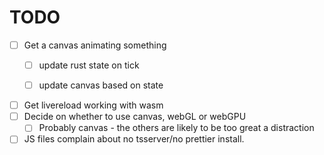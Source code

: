 # TODO

- [ ] Get a canvas animating something
  - [ ] update rust state on tick
  - [ ] update canvas based on state



- [ ] Get livereload working with wasm
- [ ] Decide on whether to use canvas, webGL or webGPU
  - [ ] Probably canvas - the others are likely to be too great a distraction

- [ ] JS files complain about no tsserver/no prettier install.
